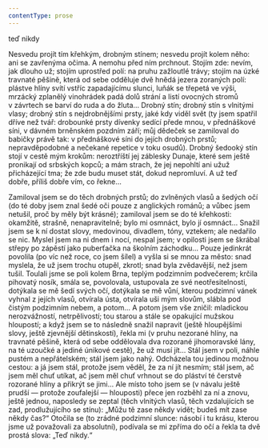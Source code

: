 ```yaml
---
contentType: prose
---
```


<section>

teď nikdy

Nesvedu projít tím křehkým, drobným stínem; nesvedu projít kolem něho: ani se zavřenýma očima. A nemohu před ním prchnout. Stojím zde: nevím, jak dlouho už; stojím uprostřed polí: na pruhu zažloutlé trávy; stojím na úzké travnaté pěšině, která od sebe odděluje dvě hnědá jezera zoraných polí: plástve hlíny svítí vstříc zapadajícímu slunci, luňák se třepetá ve výši, mrzácký zplanělý vinohrádek padá dolů strání a listí ovocných stromů v závrtech se barví do ruda a do žluta… Drobný stín; drobný stín s vlnitými vlasy; drobný stín s nejdrobnějšími prsty, jaké kdy viděl svět (ty jsem spatřil dříve než tvář: drobounké prsty dívenky sedící přede mnou, v přednáškové síni, v dávném brněnském pozdním září; můj dědeček se zamiloval do babičky právě tak: v přednáškové síni do jejích drobných prstů; nepravděpodobné a nečekané repetice v toku osudů). Drobný šedooký stín stojí v cestě mým krokům: neroztříští jej záblesky Dunaje, které sem ještě pronikají od srbských kopců; a mám strach, že jej nepohltí ani užuž přicházející tma; že zde budu muset stát, dokud nepromluví. A už teď dobře, příliš dobře vím, co řekne…

Zamiloval jsem se do těch drobných prstů; do zvlněných vlasů a šedých očí (do té doby jsem znal šedé oči pouze z anglických románů; a vůbec jsem netušil, proč by měly být krásné); zamiloval jsem se do té křehkosti: okamžitě, strašně, nenapravitelně; bylo mi osmnáct, bylo jí osmnáct… Snažil jsem se k ní dostat slovy, medovinou, divadlem, tóny, vztekem; ale nedařilo se nic. Myslel jsem na ni dnem i nocí, nespal jsem; v opilosti jsem se škrábal střepy po zápěstí jako puberťačka na školním záchodku… Pouze jedinkrát povolila (po víc než roce, co jsem šílel) a vyšla si se mnou za město: snad myslela, že už jsem trochu otupěl, zkrotl; snad byla zvědavější, než jsem tušil. Toulali jsme se poli kolem Brna, teplým podzimním podvečerem; krčila pihovatý nosík, smála se, povolovala, ustupovala ze své neotřesitelnosti, dotýkala se mě šedí svých očí, dotýkala se mě vůní, kterou podzimní vánek vyhnal z jejích vlasů, otvírala ústa, otvírala uši mým slovům, slábla pod čistým podzimním nebem, a potom… A potom jsem vše zničil: mladickou nerozvážností, netrpělivostí; tou starou a stále se opakující mužskou hloupostí; a když jsem se to následně snažil napravit (ještě hloupějšími slovy, ještě zjevnější dětinskostí), řekla mi (v pruhu nezorané hlíny, na travnaté pěšině, která od sebe oddělovala dva rozorané jihomoravské lány, na té uzoučké a jediné únikové cestě), že už musí jít… Stál jsem v poli, náhle pustém a nepřátelském; stál jsem jako nahý. Odcházela tou jedinou možnou cestou: a já jsem stál, protože jsem věděl, že za ní jít nesmím; stál jsem, ač jsem měl chuť utíkat, ač jsem měl chuť vrhnout se do pláství té čerstvě rozorané hlíny a přikrýt se jimi… Ale místo toho jsem se (v návalu ještě prudší — protože zoufalejší — hlouposti) přece jen rozběhl za ní a znovu, ještě jednou, naposledy se zeptal (těch vlnitých vlasů, těch vzdalujících se zad, prodlužujícího se stínu): „Můžu tě zase někdy vidět; budeš mít zase někdy čas?“ Otočila se (to zrádné podzimní slunce: násobí i tu krásu, kterou jsme už považovali za absolutní), podívala se mi zpříma do očí a řekla ta dvě prostá slova: „Teď nikdy.“

</section>
